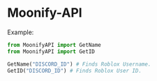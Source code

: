 # Moonify-API

Example:
```py
from MoonifyAPI import GetName
from MoonifyAPI import GetID

GetName("DISCORD_ID") # Finds Roblox Username.
GetID("DISCORD_ID") # Finds Roblox User ID.
```
